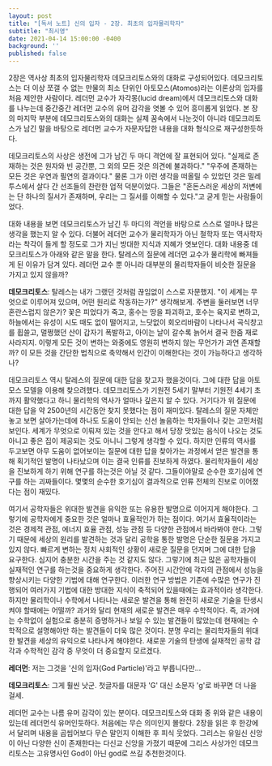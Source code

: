 ```yaml
---
layout: post
title: "[독서 노트] 신의 입자 - 2장. 최초의 입자물리학자"
subtitle: "최시영"
date: 2021-04-14 15:00:00 -0400
background: ''
published: false
---
```

2장은 역사상 최초의 입자물리학자 데모크리토스와의 대화로 구성되어있다. 데모크리토스는 더 이상 쪼갤 수 없는 만물의 최소 단위인 아토모스(Atomos)라는 이론상의 입자를 처음 제안한 사람이다. 레더먼 교수가 자각몽(lucid dream)에서 데모크리토스와 대화를 나누는데 중간중간 레더먼 교수의 유머 감각을 엿볼 수 있어 흥미롭게 읽었다. 본 장의 마지막 부분에 데모크리토스와의 대화는 실제 꿈속에서 나눈것이 아니라 데모크리토스가 남긴 말을 바탕으로 레더먼 교수가 자문자답한 내용을 대화 형식으로 재구성한듯하다.

데모크리토스의 사상은 생전에 그가 남긴 두 마디 격언에 잘 표현되어 있다. "실제로 존재하는 것은 원자와 빈 공간뿐, 그 외의 모든 것은 의견에 불과하다." "우주에 존재하는 모든 것은 우연과 필연의 결과이다." 물론 그가 이런 생각을 떠올릴 수 있었던 것은 밀레투스에서 살다 간 선조들의 찬란한 업적 덕분이었다. 그들은 "혼돈스러운 세상의 저변에는 단 하나의 질서가 존재하며, 우리는 그 질서를 이해할 수 있다."고 굳게 믿는 사람들이었다.

대화 내용을 보면 데모크리토스가 남긴 두 마디의 격언을 바탕으로 스스로 얼마나 많은 생각을 했는지 알 수 있다. 더불어 레더먼 교수가 물리학자가 아닌 철학자 또는 역사학자라는 착각이 들게 할 정도로 그가 지닌 방대한 지식과 지혜가 엿보인다. 대화 내용중 데모크리토스가 아래와 같은 말을 한다. 탈레스의 질문에 레더먼 교수가 물리학에 빠져들게 된 이유가 담겨 있다. 레더먼 교수 뿐 아니라 대부분의 물리학자들이 비슷한 질문을 가지고 있지 않을까? 

**데모크리토스**: 탈레스는 내가 그랬던 것처럼 끊임없이 스스로 자문했지. "이 세계는 무엇으로 이루어져 있으며, 어떤 원리로 작동하는가?" 생각해보게. 주변을 둘러보면 너무 혼란스럽지 않은가? 꽃은 피었다가 죽고, 홍수는 땅을 파괴하고, 호수는 육지로 변하고, 하늘에서는 유성이 시도 때도 없이 떨어지고, 느닷없이 회오리바람이 나타나서 곡식창고를 휩쓸고, 멀쩡했던 산이 갑자기 폭발하고, 아이는 날이 갈수록 늙어서 결국 한줌 재로 사라지지. 이렇게 모든 것이 변하는 와중에도 영원히 변하지 않는 무언가가 과연 존재할까? 이 모든 것을 간단한 법칙으로 축약해서 인간이 이해한다는 것이 가능하다고 생각하나?

데모크리토스 역시 탈레스의 질문에 대한 답을 찾고자 했을것이다. 그에 대한 답을 아토모스 모델을 이용해 찾으려했다. 데모크리토스가 기원전 5세기 말부터 기원전 4세기 초까지 활약했다고 하니 물리학의 역사가 얼마나 깊은지 알 수 있다. 거기다가 위 질문에 대한 답을 약 2500년의 시간동안 찾지 못했다는 점이 재미있다. 탈레스의 질문 자체만 놓고 보면 살아가는데에 하나도 도움이 안되는 신선 놀음하는 학자들이나 갖는 고민처럼 보인다. 세계가 무엇으로 이뤄져 있는 것을 안다고 해서 당장 맛있는 음식이 나오는 것도 아니고 좋은 집이 제공되는 것도 아니니 그렇게 생각할 수 있다. 하지만 인류의 역사를 두고보면 아무 도움이 없어보이는 질문에 대한 답을 찾아가는 과정에서 얻은 발견을 통해 획기적인 발명이 나타났으며 이는 결국 인류를 진보하게 하였다. 물리학자들이 세상을 진보하게 하기 위해 연구를 하는것은 아닐 것 같다. 그들이야말로 순수한 호기심에 연구를 하는 괴짜들이다. 몇몇의 순수한 호기심이 결과적으로 인류 전체의 진보로 이어졌다는 점이 재밌다.

여기서 공학자들은 위대한 발견을 유익한 또는 유용한 발명으로 이어지게 해야한다. 그렇기에 공학자에게 중요한 것은 얼마나 효율적인가 하는 점이다. 여기서 효율적이라는 것은 경제적 관점, 에너지 효율 관점, 성능 관점 등 다양한 관점에서 바라봐야 한다. 그렇기 때문에 세상의 원리를 발견하는 것과 달리 공학을 통한 발명은 단순한 질문을 가지고 있지 않다. 빠르게 변하는 정치 사회적인 상황이 새로운 질문을 던지며 그에 대한 답을 요구한다. 심지어 충분한 시간을 주는 것 같지도 않다. 그렇기에 최근 많은 공학자들이 실재적인 연구를 하는것을 중요하게 생각한다. 주어진 시간안에 각자의 관점에서 성능을 향상시키는 다양한 기법에 대해 연구한다. 이러한 연구 방법은 기존에 수많은 연구가 진행되어 여러가지 기법에 대한 방대한 지식이 축적되어 있을때에는 효과적이라 생각한다. 하지만 물리학이나 수학에서 나타나는 새로운 발견을 통해 완전히 새로운 기술을 탄생시켜야 할때에는 어떨까? 과거와 달리 현재의 새로운 발견은 매우 수학적이다. 즉, 과거에는 수학없이 실험으로 충분히 증명하거나 보일 수 있는 발견들이 많았는데 현재에는 수학적으로 설명해야만 하는 발견들이 더욱 많은 것이다. 분명 우리는 물리학자들의 위대한 발견을 세상의 유익으로 나타나게 해야한다. 새로운 기술의 탄생에 실재적인 공학 감각과 수학적인 감각 중 무엇이 더 중요할지 모르겠다.

**레더먼**: 저는 그것을 '신의 입자(God Particle)'라고 부릅니다만...

**데모크리토스**: 그게 훨씬 낫군. 첫글자를 대문자 'G' 대신 소문자 'g'로 바꾸면 더 나을 걸세.

레더먼 교수는 나름 유머 감각이 있는 분이다. 데모크리토스와 대화 중 위와 같은 내용이 있는데 레더먼식 유머인듯하다. 처음에는 무슨 의미인지 몰랐다. 2장을 읽은 후 한강에서 달리며 내용을 곱씹어보다 무슨 말인지 이해한 후 피식 웃었다. 그리스는 유일신 신앙이 아닌 다양한 신이 존재한다는 다신교 신앙을 가졌기 때문에 그리스 사상가인 데모크리토스는 고유명사인 God이 아닌 god로 쓰길 추천한것이다.
